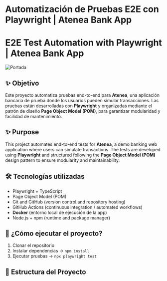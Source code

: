 # Automatización de Pruebas E2E con Playwright | Atenea Bank App  
# E2E Test Automation with Playwright | Atenea Bank App
![Portada](https://github.com/Rosangelihp/fintech-bank-Atenea-automation-playwright/blob/main/PlayGit.png?raw=true)

## ✨ Objetivo
Este proyecto automatiza pruebas end-to-end para **Atenea**, una aplicación bancaria de prueba donde los usuarios pueden simular transacciones. Las pruebas están desarrolladas con **Playwright** y organizadas mediante el patrón de diseño **Page Object Model (POM)**, para garantizar modularidad y facilidad de mantenimiento.

## ✨ Purpose
This project automates end-to-end tests for **Atenea**, a demo banking web application where users can simulate transactions. The tests are developed using **Playwright** and structured following the **Page Object Model (POM)** design pattern to ensure modularity and maintainability.

## 🛠️ Tecnologías utilizadas

- Playwright + TypeScript  
- Page Object Model (POM)
- Git and GitHub (version control and repository hosting)
- GitHub Actions (continuous integration / automated workflows)
- **Docker** (entorno local de ejecución de la app)
- Node.js + npm (runtime and package manager)

## 🚀 ¿Cómo ejecutar el proyecto?
1. Clonar el repositorio  
2. Instalar dependencias → `npm install`  
3. Ejecutar pruebas → `npx playwright test`

## 📁 Estructura del Proyecto 
